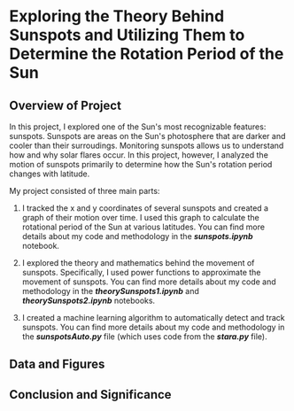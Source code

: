 # Exploring the Theory Behind Sunspots and Utilizing Them to Determine the Rotation Period of the Sun

## Overview of Project

In this project, I explored one of the Sun's most recognizable features: sunspots. Sunspots are areas on the Sun's photosphere that are darker and cooler than their surroudings. Monitoring sunspots allows us to understand how and why solar flares occur. In this project, however, I analyzed the motion of sunspots primarily to determine how the Sun's rotation period changes with latitude. 

My project consisted of three main parts:

1. I tracked the x and y coordinates of several sunspots and created a graph of their motion over time. I used this graph to calculate the rotational period of the Sun at various latitudes. You can find more details about my code and methodology in the ***sunspots.ipynb*** notebook. 

2. I explored the theory and mathematics behind the movement of sunspots. Specifically, I used power functions to approximate the movement of sunspots. You can find more details about my code and methodology in the ***theorySunspots1.ipynb*** and ***theorySunspots2.ipynb*** notebooks. 

3. I created a machine learning algorithm to automatically detect and track sunspots. You can find more details about my code and methodology in the ***sunspotsAuto.py*** file (which uses code from the ***stara.py*** file). 

## Data and Figures

## Conclusion and Significance

